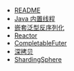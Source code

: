 - [README]()
- [Java 内置线程](./java-default-thread)
- [嵌套泛型反序列化]()
- [Reactor]()
- [CompletableFuter]()
- [深拷贝]()
- [ShardingSphere]()